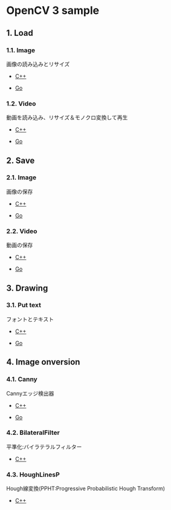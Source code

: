 # OpenCV 3 sample

## 1. Load

### 1.1. Image

画像の読み込みとリサイズ

* [C++](./cpp/load/load_image_sample)

* [Go](./golang/load/load_image_sample)

### 1.2. Video

動画を読み込み、リサイズ＆モノクロ変換して再生

* [C++](./cpp/load/load_video_sample)

* [Go](./golang/load/load_video_sample)

## 2. Save

### 2.1. Image

画像の保存

* [C++](./cpp/save/save_image_sample)

* [Go](./golang/save/save_image_sample)

### 2.2. Video

動画の保存

* [C++](./cpp/save/save_video_sample)

* [Go](./golang/save/save_video_sample)

## 3. Drawing

### 3.1. Put text

フォントとテキスト

 * [C++](./cpp/drawing/put_text_sample)

 * [Go](./golang/drawing/put_text_sample)

## 4. Image onversion

### 4.1. Canny

Cannyエッジ検出器

 * [C++](./cpp/Image_onversion/canny)
 
 * [Go](./golang/Image_onversion/canny)
 
### 4.2. BilateralFilter

平準化:バイラテラルフィルター

 * [C++](./cpp/Image_onversion/bilateral_filter)

  
### 4.3. HoughLinesP

Hough線変換(PPHT:Progressive Probabilistic Hough Transform)

 * [C++](./cpp/Image_onversion/hough_line)